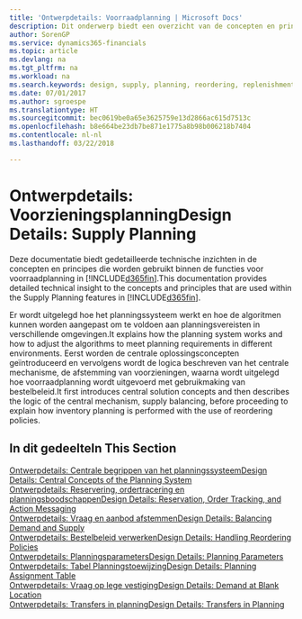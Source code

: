 ```yaml
---
title: 'Ontwerpdetails: Voorraadplanning | Microsoft Docs'
description: Dit onderwerp biedt een overzicht van de concepten en principes die worden gebruikt binnen de functies voor voorraadplanning in Finance and Operations, Business edition.
author: SorenGP
ms.service: dynamics365-financials
ms.topic: article
ms.devlang: na
ms.tgt_pltfrm: na
ms.workload: na
ms.search.keywords: design, supply, planning, reordering, replenishment
ms.date: 07/01/2017
ms.author: sgroespe
ms.translationtype: HT
ms.sourcegitcommit: bec0619be0a65e3625759e13d2866ac615d7513c
ms.openlocfilehash: b8e664be23db7be871e1775a8b98b006218b7404
ms.contentlocale: nl-nl
ms.lasthandoff: 03/22/2018

---
```

# <a name="design-details-supply-planning"></a><span data-ttu-id="f2af3-103">Ontwerpdetails: Voorzieningsplanning</span><span class="sxs-lookup"><span data-stu-id="f2af3-103">Design Details: Supply Planning</span></span>
<span data-ttu-id="f2af3-104">Deze documentatie biedt gedetailleerde technische inzichten in de concepten en principes die worden gebruikt binnen de functies voor voorraadplanning in [!INCLUDE[d365fin](includes/d365fin_md.md)].</span><span class="sxs-lookup"><span data-stu-id="f2af3-104">This documentation provides detailed technical insight to the concepts and principles that are used within the Supply Planning features in [!INCLUDE[d365fin](includes/d365fin_md.md)].</span></span>  

<span data-ttu-id="f2af3-105">Er wordt uitgelegd hoe het planningssysteem werkt en hoe de algoritmen kunnen worden aangepast om te voldoen aan planningsvereisten in verschillende omgevingen.</span><span class="sxs-lookup"><span data-stu-id="f2af3-105">It explains how the planning system works and how to adjust the algorithms to meet planning requirements in different environments.</span></span> <span data-ttu-id="f2af3-106">Eerst worden de centrale oplossingsconcepten geïntroduceerd en vervolgens wordt de logica beschreven van het centrale mechanisme, de afstemming van voorzieningen, waarna wordt uitgelegd hoe voorraadplanning wordt uitgevoerd met gebruikmaking van bestelbeleid.</span><span class="sxs-lookup"><span data-stu-id="f2af3-106">It first introduces central solution concepts and then describes the logic of the central mechanism, supply balancing, before proceeding to explain how inventory planning is performed with the use of reordering policies.</span></span>  

## <a name="in-this-section"></a><span data-ttu-id="f2af3-107">In dit gedeelte</span><span class="sxs-lookup"><span data-stu-id="f2af3-107">In This Section</span></span>  
[<span data-ttu-id="f2af3-108">Ontwerpdetails: Centrale begrippen van het planningssysteem</span><span class="sxs-lookup"><span data-stu-id="f2af3-108">Design Details: Central Concepts of the Planning System</span></span>](design-details-central-concepts-of-the-planning-system.md)  
[<span data-ttu-id="f2af3-109">Ontwerpdetails: Reservering, ordertracering en planningsboodschappen</span><span class="sxs-lookup"><span data-stu-id="f2af3-109">Design Details: Reservation, Order Tracking, and Action Messaging</span></span>](design-details-reservation-order-tracking-and-action-messaging.md)  
[<span data-ttu-id="f2af3-110">Ontwerpdetails: Vraag en aanbod afstemmen</span><span class="sxs-lookup"><span data-stu-id="f2af3-110">Design Details: Balancing Demand and Supply</span></span>](design-details-balancing-demand-and-supply.md)  
[<span data-ttu-id="f2af3-111">Ontwerpdetails: Bestelbeleid verwerken</span><span class="sxs-lookup"><span data-stu-id="f2af3-111">Design Details: Handling Reordering Policies</span></span>](design-details-handling-reordering-policies.md)  
[<span data-ttu-id="f2af3-112">Ontwerpdetails: Planningsparameters</span><span class="sxs-lookup"><span data-stu-id="f2af3-112">Design Details: Planning Parameters</span></span>](design-details-planning-parameters.md)  
[<span data-ttu-id="f2af3-113">Ontwerpdetails: Tabel Planningstoewijzing</span><span class="sxs-lookup"><span data-stu-id="f2af3-113">Design Details: Planning Assignment Table</span></span>](design-details-planning-assignment-table.md)  
[<span data-ttu-id="f2af3-114">Ontwerpdetails: Vraag op lege vestiging</span><span class="sxs-lookup"><span data-stu-id="f2af3-114">Design Details: Demand at Blank Location</span></span>](design-details-demand-at-blank-location.md)  
[<span data-ttu-id="f2af3-115">Ontwerpdetails: Transfers in planning</span><span class="sxs-lookup"><span data-stu-id="f2af3-115">Design Details: Transfers in Planning</span></span>](design-details-transfers-in-planning.md)

